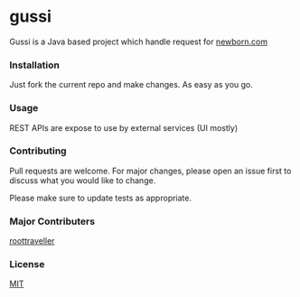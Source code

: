 # gussi 

Gussi is a Java based project which handle request for [newborn.com](http://newborn.com/)

### Installation

Just fork the current repo and make changes. As easy as you go. 

### Usage

REST APIs are expose to use by external services (UI mostly)

### Contributing
Pull requests are welcome. For major changes, please open an issue first to discuss what you would like to change.

Please make sure to update tests as appropriate.

### Major Contributers 
[roottraveller](https://stackoverflow.com/users/5167682/roottraveller)

### License
[MIT](https://choosealicense.com/licenses/mit/)
